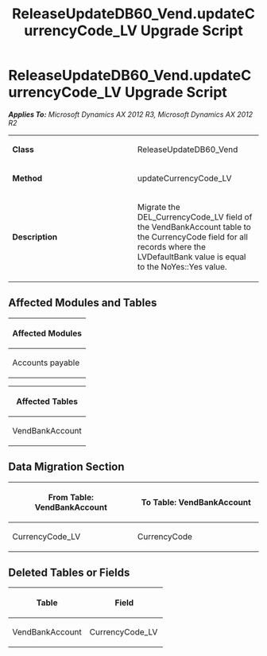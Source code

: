 ﻿---
title: ReleaseUpdateDB60_Vend.updateCurrencyCode_LV Upgrade Script
TOCTitle: ReleaseUpdateDB60_Vend.updateCurrencyCode_LV Upgrade Script
ms:assetid: 957b792e-f05f-4120-ca71-bd02e0ef2e85
ms:mtpsurl: https://msdn.microsoft.com/en-us/library/JJ686158(v=AX.60)
ms:contentKeyID: 49709862
ms.date: 05/18/2015
mtps_version: v=AX.60
---

# ReleaseUpdateDB60\_Vend.updateCurrencyCode\_LV Upgrade Script 


_**Applies To:** Microsoft Dynamics AX 2012 R3, Microsoft Dynamics AX 2012 R2_

<table>
<colgroup>
<col style="width: 50%" />
<col style="width: 50%" />
</colgroup>
<tbody>
<tr class="odd">
<td><p><strong>Class</strong></p></td>
<td><p>ReleaseUpdateDB60_Vend</p></td>
</tr>
<tr class="even">
<td><p><strong>Method</strong></p></td>
<td><p>updateCurrencyCode_LV</p></td>
</tr>
<tr class="odd">
<td><p><strong>Description</strong></p></td>
<td><p>Migrate the DEL_CurrencyCode_LV field of the VendBankAccount table to the CurrencyCode field for all records where the LVDefaultBank value is equal to the NoYes::Yes value.</p></td>
</tr>
</tbody>
</table>


## Affected Modules and Tables

<table>
<colgroup>
<col style="width: 100%" />
</colgroup>
<thead>
<tr class="header">
<th><p>Affected Modules</p></th>
</tr>
</thead>
<tbody>
<tr class="odd">
<td><p>Accounts payable</p></td>
</tr>
</tbody>
</table>


<table>
<colgroup>
<col style="width: 100%" />
</colgroup>
<thead>
<tr class="header">
<th><p>Affected Tables</p></th>
</tr>
</thead>
<tbody>
<tr class="odd">
<td><p>VendBankAccount</p></td>
</tr>
</tbody>
</table>


## Data Migration Section

<table>
<colgroup>
<col style="width: 50%" />
<col style="width: 50%" />
</colgroup>
<thead>
<tr class="header">
<th><p>From Table: VendBankAccount</p></th>
<th><p>To Table: VendBankAccount</p></th>
</tr>
</thead>
<tbody>
<tr class="odd">
<td><p>CurrencyCode_LV</p></td>
<td><p>CurrencyCode</p></td>
</tr>
</tbody>
</table>


## Deleted Tables or Fields

<table>
<colgroup>
<col style="width: 50%" />
<col style="width: 50%" />
</colgroup>
<thead>
<tr class="header">
<th><p>Table</p></th>
<th><p>Field</p></th>
</tr>
</thead>
<tbody>
<tr class="odd">
<td><p>VendBankAccount</p></td>
<td><p>CurrencyCode_LV</p></td>
</tr>
</tbody>
</table>

  


